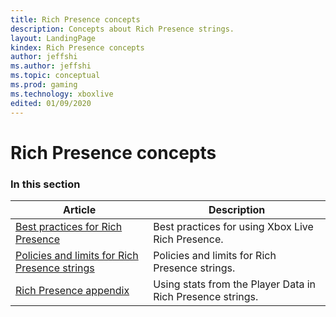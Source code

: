 ```yaml
---
title: Rich Presence concepts
description: Concepts about Rich Presence strings.
layout: LandingPage
kindex: Rich Presence concepts
author: jeffshi
ms.author: jeffshi
ms.topic: conceptual
ms.prod: gaming
ms.technology: xboxlive
edited: 01/09/2020
---
```


# Rich Presence concepts


### In this section

| Article | Description |
|---------|-------------|
| [Best practices for Rich Presence](live-presence-best-practices.md) | Best practices for using Xbox Live Rich Presence. |
| [Policies and limits for Rich Presence strings](live-presence-limits.md) | Policies and limits for Rich Presence strings. |
| [Rich Presence appendix](live-presence-apx.md) | Using stats from the Player Data in Rich Presence strings. |
